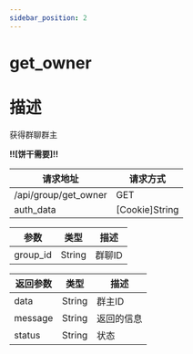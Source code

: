 ```yaml
---
sidebar_position: 2
---
```

# get_owner
# 描述
获得群聊群主

**!!\[饼干需要\]!!**


| 请求地址 | 请求方式 |
| --- | --- |
| /api/group/get_owner | GET |
|auth_data|\[Cookie\]String|存在\[饼干\]里面的数据|

|参数|类型|描述|
|---|---|---|
|group_id|String|群聊ID|


|返回参数|类型|描述|
|---|---|---|
|data|String|群主ID|
|message|String|返回的信息|
|status|String|状态|
